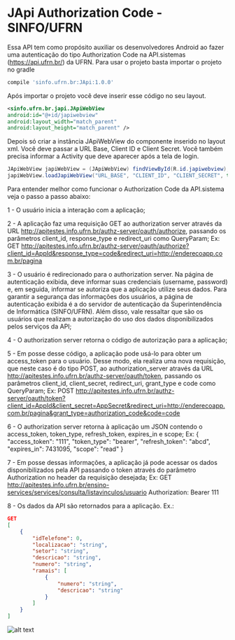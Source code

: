 # JApi Authorization Code - SINFO/UFRN

Essa API tem como propósito auxiliar os desenvolvedores Android ao fazer uma autenticação do tipo Authorization Code na API.sistemas (https://api.ufrn.br/) da UFRN. Para usar o projeto basta importar o projeto no gradle
```gradle
compile 'sinfo.ufrn.br:JApi:1.0.0'
```
Após importar o projeto você deve inserir esse código no seu layout.
```xml
<sinfo.ufrn.br.japi.JApiWebView
android:id="@+id/japiwebview"
android:layout_width="match_parent"
android:layout_height="match_parent" />
```
Depois só criar a instância JApiWebView do componente inserido no layout xml. Você deve passar a URL Base, Client ID e Client Secret. Você também precisa informar a Activity que deve aparecer após a tela de login. 
```java
JApiWebView japiWebView = (JApiWebView) findViewById(R.id.japiwebview);
japiWebView.loadJapiWebView("URL_BASE", "CLIENT_ID", "CLIENT_SECRET", this, ResultActivity.class);
```
Para entender melhor como funcionar o Authorization Code da API.sistema veja o passo a passo abaixo:

1 - O usuário inicia a interação com a aplicação;

2 - A aplicação faz uma requisição GET ao authorization server através da URL http://apitestes.info.ufrn.br/authz-server/oauth/authorize, passando os parâmetros client_id, response_type e redirect_uri como QueryParam; 
Ex: GET http://apitestes.info.ufrn.br/authz-server/oauth/authorize?client_id=AppId&response_type=code&redirect_uri=http://enderecoapp.com.br/pagina

3 - O usuário é redirecionado para o authorization server. Na página de autenticação exibida, deve informar suas credenciais (username, password) e, em seguida, informar se autoriza que a aplicação utilize seus dados. Para garantir a segurança das informações dos usuários, a página de autenticação exibida é a do servidor de autenticação da Superintendência de Informática (SINFO/UFRN). Além disso, vale ressaltar que são os usuários que realizam a autorização do uso dos dados disponibilizados pelos serviços da API;

4 - O authorization server retorna o código de autorização para a aplicação;

5 - Em posse desse código, a aplicação pode usá-lo para obter um access_token para o usuário. Desse modo, ela realiza uma nova requisição, que neste caso é do tipo POST, ao authorization_server através da URL http://apitestes.info.ufrn.br/authz-server/oauth/token, passando os parâmetros client_id, client_secret, redirect_uri, grant_type e code como QueryParam;
Ex: POST http://apitestes.info.ufrn.br/authz-server/oauth/token?client_id=AppId&client_secret=AppSecret&redirect_uri=http://enderecoapp.com.br/pagina&grant_type=authorization_code&code=code

6 - O authorization server retorna à aplicação um JSON contendo o access_token, token_type, refresh_token, expires_in e scope;
Ex: { "access_token": "111", "token_type": "bearer", "refresh_token": "abcd", "expires_in": 7431095, "scope": "read" }

7 - Em posse dessas informações, a aplicação já pode acessar os dados disponibilizados pela API passando o token através do parâmetro Authorization no header da requisição desejada;
Ex: GET http://apitestes.info.ufrn.br/ensino-services/services/consulta/listavinculos/usuario
Authorization: Bearer 111

8 - Os dados da API são retornados para a aplicação.
Ex.:
```json
GET 
[
	{
		"idTelefone": 0,
		"localizacao": "string",
		"setor": "string",
		"descricao": "string",
		"numero": "string",
		"ramais": [
			{
				"numero": "string",
				"descricao": "string"
			}
		]
	}
]
```
![alt text](https://api.ufrn.br/images/authorization_code_ufrn.png)
